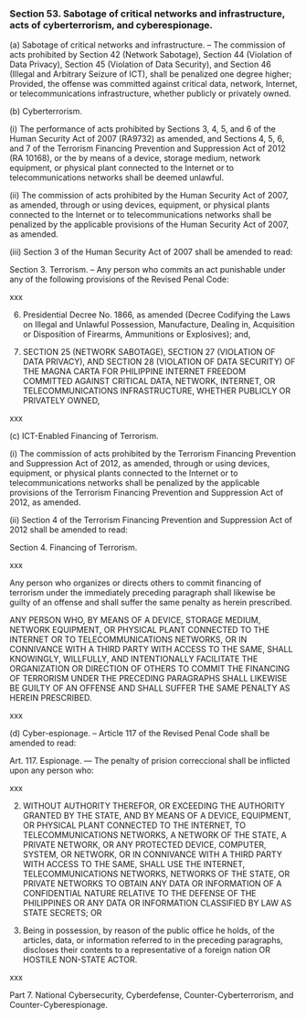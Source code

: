 ### Section 53. Sabotage of critical networks and infrastructure, acts of cyberterrorism, and cyberespionage.

(a) Sabotage of critical networks and infrastructure. – The commission of acts prohibited by Section 42 (Network Sabotage), Section 44 (Violation of Data
Privacy), Section 45 (Violation of Data Security), and Section 46 (Illegal and Arbitrary Seizure of ICT), shall be penalized one degree higher; Provided,
the offense was committed against critical data, network, Internet, or telecommunications infrastructure, whether publicly or privately owned.

(b) Cyberterrorism.

(i) The performance of acts prohibited by Sections 3, 4, 5, and 6 of the Human Security Act of 2007 (RA9732) as amended, and Sections 4, 5, 6, and 7
of the Terrorism Financing Prevention and Suppression Act of 2012 (RA 10168), or the by means of a device, storage medium, network equipment, or physical
plant connected to the Internet or to telecommunications networks shall be deemed unlawful.

(ii) The commission of acts prohibited by the Human Security Act of 2007, as amended, through or using devices, equipment, or physical plants connected
to the Internet or to telecommunications networks shall be penalized by the applicable provisions of the Human Security Act of 2007, as amended.

(iii) Section 3 of the Human Security Act of 2007 shall be amended to read:

Section 3. Terrorism. – Any person who commits an act punishable under any of the following provisions of the Revised Penal Code:

xxx

6. Presidential Decree No. 1866, as amended (Decree Codifying the Laws on Illegal and Unlawful Possession, Manufacture, Dealing in, Acquisition or
Disposition of Firearms, Ammunitions or Explosives); and,

7. SECTION 25 (NETWORK SABOTAGE), SECTION 27 (VIOLATION OF DATA PRIVACY), AND SECTION 28 (VIOLATION OF DATA SECURITY) OF THE MAGNA CARTA FOR PHILIPPINE
INTERNET FREEDOM COMMITTED AGAINST CRITICAL DATA, NETWORK, INTERNET, OR TELECOMMUNICATIONS INFRASTRUCTURE, WHETHER PUBLICLY OR PRIVATELY OWNED,

xxx

(c) ICT-Enabled Financing of Terrorism.

(i) The commission of acts prohibited by the Terrorism Financing Prevention and Suppression Act of 2012, as amended, through or using devices, equipment,
or physical plants connected to the Internet or to telecommunications networks shall be penalized by the applicable provisions of the Terrorism Financing
Prevention and Suppression Act of 2012, as amended.

(ii) Section 4 of the Terrorism Financing Prevention and Suppression Act of 2012 shall be amended to read:

Section 4. Financing of Terrorism.

xxx

Any person who organizes or directs others to commit financing of terrorism under the immediately preceding paragraph shall likewise be guilty of an offense
and shall suffer the same penalty as herein prescribed.

ANY PERSON WHO, BY MEANS OF A DEVICE, STORAGE MEDIUM, NETWORK EQUIPMENT, OR PHYSICAL PLANT CONNECTED TO THE INTERNET OR TO TELECOMMUNICATIONS NETWORKS, OR IN
CONNIVANCE WITH A THIRD PARTY WITH ACCESS TO THE SAME, SHALL KNOWINGLY, WILLFULLY, AND INTENTIONALLY FACILITATE THE ORGANIZATION OR DIRECTION OF OTHERS TO
COMMIT THE FINANCING OF TERRORISM UNDER THE PRECEDING PARAGRAPHS SHALL LIKEWISE BE GUILTY OF AN OFFENSE AND SHALL SUFFER THE SAME PENALTY AS HEREIN PRESCRIBED.

xxx

(d) Cyber-espionage. – Article 117 of the Revised Penal Code shall be amended to read:

Art. 117. Espionage. — The penalty of prision correccional shall be inflicted upon any person who:

xxx

2. WITHOUT AUTHORITY THEREFOR, OR EXCEEDING THE AUTHORITY GRANTED BY THE STATE, AND BY MEANS OF A DEVICE, EQUIPMENT, OR PHYSICAL PLANT CONNECTED TO THE
INTERNET, TO TELECOMMUNICATIONS NETWORKS, A NETWORK OF THE STATE, A PRIVATE NETWORK, OR ANY PROTECTED DEVICE, COMPUTER, SYSTEM, OR NETWORK, OR IN CONNIVANCE
WITH A THIRD PARTY WITH ACCESS TO THE SAME, SHALL USE THE INTERNET, TELECOMMUNICATIONS NETWORKS, NETWORKS OF THE STATE, OR PRIVATE NETWORKS TO OBTAIN ANY DATA
OR INFORMATION OF A CONFIDENTIAL NATURE RELATIVE TO THE DEFENSE OF THE PHILIPPINES OR ANY DATA OR INFORMATION CLASSIFIED BY LAW AS STATE SECRETS; OR

3. Being in possession, by reason of the public office he holds, of the articles, data, or information referred to in the preceding paragraphs, discloses
their contents to a representative of a foreign nation OR HOSTILE NON-STATE ACTOR.

xxx

Part 7. National Cybersecurity, Cyberdefense, Counter-Cyberterrorism, and Counter-Cyberespionage.
